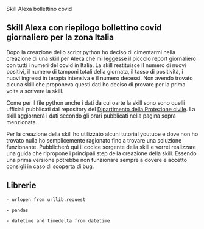 Skill Alexa bollettino covid
## Skill Alexa con riepilogo bollettino covid giornaliero per la zona Italia

Dopo la creazione dello script python ho deciso di cimentarmi nella creazione di una skill per Alexa che mi leggesse il piccolo report giornaliero con tutti i numeri del covid in Italia. La skill restituisce il numero di nuovi positivi, il numero di tamponi totali della giornata, il tasso di positività, i nuovi ingressi in terapia intensiva e il numero decessi. Non avendo trovato alcuna skill che proponeva questi dati ho deciso di provare per la prima volta a scrivere la skill.

Come per il file python anche i dati da cui oarte la skill sono sono quelli ufficiali pubblicati dal repository del [Dipartimento della Protezione civile](https://github.com/pcm-dpc/COVID-19). 
La skill aggiornerà i dati secondo gli orari pubblicati nella pagina sopra menzionata.

Per la creazione della skill ho utilizzato alcuni tutorial youtube e dove non ho trovato nulla ho semplicemente ragionato fino a trovare una soluzione funzionante. Pubblicherò qui il codice sorgente della skill e vorrei realizzare una guida che ripropone i principali step della creazione della skill. Essendo una prima versione potrebbe non funzionare sempre a dovere e accetto consigli in caso di scoperta di bug.

## Librerie 
<code>- urlopen from urllib.request</code>

<code>- pandas</code>

<code>- datetime and timedelta from datetime</code>
